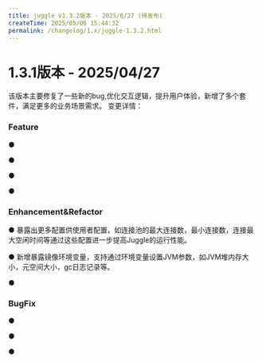```yaml
---
title: juggle v1.3.2版本 - 2025/6/27 (待发布)
createTime: 2025/05/06 15:44:32
permalink: /changelog/1.x/juggle-1.3.2.html
---
```

# 1.3.1版本 - 2025/04/27
该版本主要修复了一些新的bug,优化交互逻辑，提升用户体验，新增了多个套件，满足更多的业务场景需求。
变更详情：

### Feature

● 

● 

● 

● 

### Enhancement&Refactor

● 暴露出更多配置供使用者配置，如连接池的最大连接数，最小连接数，连接最大空闲时间等通过这些配置进一步提高Juggle的运行性能。

● 新增暴露镜像环境变量，支持通过环境变量设置JVM参数，如JVM堆内存大小，元空间大小，gc日志记录等。

● 

### BugFix

● 

● 

● 


